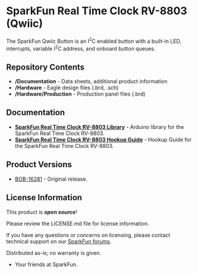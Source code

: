 SparkFun Real Time Clock RV-8803 (Qwiic)
========================================


The SparkFun Qwiic Button is an I<sup>2</sup>C enabled button with a built-in LED, interrupts, variable I<sup>2</sup>C address, and onboard button queues.

Repository Contents
-------------------

* **/Documentation** - Data sheets, additional product information
* **/Hardware** - Eagle design files (.brd, .sch)
* **/Hardware/Production** - Production panel files (.brd)

Documentation
--------------
* **[SparkFun Real Time Clock RV-8803 Library](https://github.com/sparkfun/SparkFun_RV-8803_Arduino_Library)** - Arduino library for the SparkFun Real Time Clock RV-8803.
* **[SparkFun Real Time Clock RV-8803 Hookup Guide](https://learn.sparkfun.com/tutorials/sparkfun-qwiic-button-hookup-guide/all)** - Hookup Guide for the SparkFun Real Time Clock RV-8803.

Product Versions
--------------
* [BOB-16281](https://www.sparkfun.com/products/16281) - Original release.

License Information
-------------------

This product is _**open source**_! 

Please review the LICENSE.md file for license information. 

If you have any questions or concerns on licensing, please contact technical support on our [SparkFun forums](https://forum.sparkfun.com/viewforum.php?f=152).

Distributed as-is; no warranty is given.

- Your friends at SparkFun.

